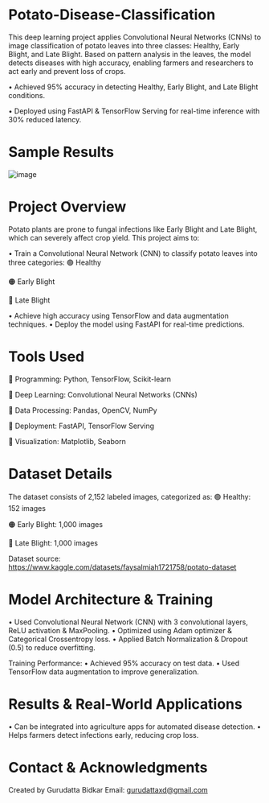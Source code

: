 # Potato-Disease-Classification
This deep learning project applies Convolutional Neural Networks (CNNs) to image classification of potato leaves into three classes: Healthy, Early Blight, and Late Blight. Based on pattern analysis in the leaves, the model detects diseases with high accuracy, enabling farmers and researchers to act early and prevent loss of crops.


• Achieved 95% accuracy in detecting Healthy, Early Blight, and Late Blight conditions.

• Deployed using FastAPI & TensorFlow Serving for real-time inference with 30% reduced latency.


# Sample Results 

![image](https://github.com/user-attachments/assets/8af139bf-b9aa-40f6-9758-36c51f3e8fb9)



# Project Overview

Potato plants are prone to fungal infections like Early Blight and Late Blight, which can severely affect crop yield. This project aims to:

• Train a Convolutional Neural Network (CNN) to classify potato leaves into three categories:
  🟢 Healthy
  
  🟠 Early Blight
  
  🔴 Late Blight

• Achieve high accuracy using TensorFlow and data augmentation techniques.
• Deploy the model using FastAPI for real-time predictions.


# Tools Used

🔹 Programming: Python, TensorFlow, Scikit-learn

🔹 Deep Learning: Convolutional Neural Networks (CNNs)

🔹 Data Processing: Pandas, OpenCV, NumPy

🔹 Deployment: FastAPI, TensorFlow Serving

🔹 Visualization: Matplotlib, Seaborn



# Dataset Details

The dataset consists of 2,152 labeled images, categorized as:
🟢 Healthy: 152 images

🟠 Early Blight: 1,000 images

🔴 Late Blight: 1,000 images


Dataset source: https://www.kaggle.com/datasets/faysalmiah1721758/potato-dataset


# Model Architecture & Training

• Used Convolutional Neural Network (CNN) with 3 convolutional layers, ReLU activation & MaxPooling.
• Optimized using Adam optimizer & Categorical Crossentropy loss.
• Applied Batch Normalization & Dropout (0.5) to reduce overfitting.

Training Performance: 
• Achieved 95% accuracy on test data.
• Used TensorFlow data augmentation to improve generalization.


#  Results & Real-World Applications

• Can be integrated into agriculture apps for automated disease detection.
• Helps farmers detect infections early, reducing crop loss.


# Contact & Acknowledgments

Created by Gurudatta Bidkar
Email: gurudattaxd@gmail.com


